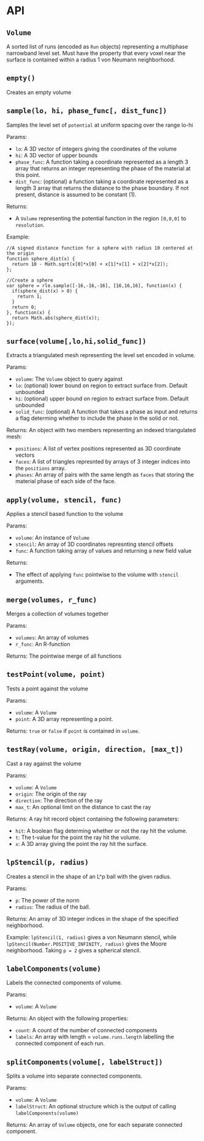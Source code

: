 # API #

## `Volume` ##

A sorted list of runs (encoded as `Run` objects) representing a multiphase narrowband level set.  Must have the property that every voxel near the surface is contained within a radius 1 von Neumann neighborhood.

## `empty()` ##

Creates an empty volume 

## `sample(lo, hi, phase_func[, dist_func])` ##

Samples the level set of `potential`  at uniform spacing over the range lo-hi

Params:
* `lo`: A 3D vector of integers giving the coordinates of the volume
* `hi`: A 3D vector of upper bounds
* `phase_func`: A function taking a coordinate represented as a length 3 array that returns an integer representing the phase of the material at this point.
* `dist_func`: (optional) a function taking a coordinate represented as a length 3 array that returns the distance to the phase boundary.  If not present, distance is assumed to be constant (1).

Returns:
* A `Volume` representing the potential function in the region `[0,0,0]` to `resolution`.

Example:

    //A signed distance function for a sphere with radius 10 centered at the origin
    function sphere_dist(x) {
      return 10 - Math.sqrt(x[0]*x[0] + x[1]*x[1] + x[2]*x[2]);
    };
    
    //Create a sphere
    var sphere = rle.sample([-16,-16,-16], [16,16,16], function(x) {
      if(sphere_dist(x) > 0) {
        return 1;
      }
      return 0;
    }, function(x) {
      return Math.abs(sphere_dist(x));
    });

## `surface(volume[,lo,hi,solid_func])` ##

Extracts a triangulated mesh representing the level set encoded in volume.

Params:
* `volume`:  The `Volume` object to query against
* `lo`: (optional) lower bound on region to extract surface from.  Default unbounded
* `hi`: (optional) upper bound on region to extract surface from.  Default unbounded
* `solid_func`: (optional) A function that takes a phase as input and returns a flag determing whether to include the phase in the solid or not.  

Returns:
An object with two members representing an indexed triangulated mesh:
* `positions`: A list of vertex positions represented as 3D coordinate vectors
* `faces`: A list of triangles represnted by arrays of 3 integer indices into the `positions` array.
* `phases`: An array of pairs with the same length as `faces` that storing the material phase of each side of the face.

## `apply(volume, stencil, func)` ##

Applies a stencil based function to the volume

Params:
* `volume`: An instance of `Volume`
* `stencil`: An array of 3D coordinates represnting stencil offsets
* `func`: A function taking array of values and returning a new field value

Returns:
* The effect of applying `func` pointwise to the volume with `stencil` arguments.

## `merge(volumes, r_func)` ##

Merges a collection of volumes together

Params:
* `volumes`: An array of volumes
* `r_func`: An R-function

Returns: The pointwise merge of all functions

## `testPoint(volume, point)` ##

Tests a point against the volume

Params:
* `volume`: A `Volume`
* `point`: A 3D array representing a point.

Returns: `true` or `false` if `point` is contained in `volume`.

## `testRay(volume, origin, direction, [max_t])` ##

Cast a ray against the volume

Params:
* `volume`: A `Volume`
* `origin`: The origin of the ray
* `direction`: The direction of the ray
* `max_t`: An optional limit on the distance to cast the ray

Returns:
A ray hit record object containing the following parameters:
* `hit`: A boolean flag determing whether or not the ray hit the volume.
* `t`: The t-value for the point the ray hit the volume.
* `x`: A 3D array giving the point the ray hit the surface.

## `lpStencil(p, radius)` ##

Creates a stencil in the shape of an L^p ball with the given radius.

Params:
* `p`: The power of the norm
* `radius`: The radius of the ball.

Returns:
An array of 3D integer indices in the shape of the specified neighborhood.

Example:
`lpStencil(1, radius)` gives a von Neumann stencil, while `lpStencil(Number.POSITIVE_INFINITY, radius)` gives the Moore neighborhood.  Taking `p = 2` gives a spherical stencil.

## `labelComponents(volume)` ##

Labels the connected components of volume.

Params:
* `volume`: A `Volume`

Returns:
An object with the following properties:
* `count`: A count of the number of connected components
* `labels`:  An array with length = `volume.runs.length` labelling the connected component of each run.

## `splitComponents(volume[, labelStruct])` ##

Splits a volume into separate connected components.

Params:
* `volume`: A `Volume`
* `labelStruct`: An optional structure which is the output of calling `labelComponents(volume)`

Returns:
An array of `Volume` objects, one for each separate connected component.
